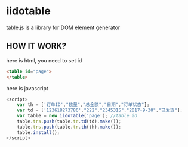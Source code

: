 # iidotable
table.js is a library for DOM element generator

## HOW IT WORK?
here is html, you need to set id
```html
<table id="page">
</table>
```

here is javascript
``` javascript
<script>
	var th = ['订单ID',"数量","总金额","日期","订单状态"];
	var td = ['123618273786',"222","2345315","2017-9-30","已发货"];
	var table = new iidoTable('page'); //table id
	table.trs.push(table.tr.td(td).make());
	table.trs.push(table.tr.th(th).make());
	table.install();
</script>
```